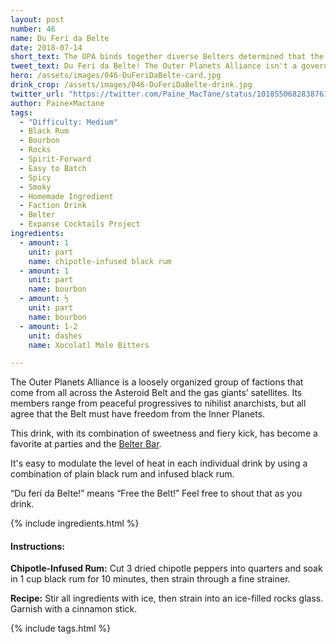 ```yaml
---
layout: post
number: 46
name: Du Ferí da Belte
date: 2018-07-14
short_text: The OPA binds together diverse Belters determined that the Inners' control must end.
tweet_text: Du Ferí da Belte! The Outer Planets Alliance isn't a government so much as a loose-knit group of factions brought together by their belief that the Belt must be free.
hero: /assets/images/046-DuFeriDaBelte-card.jpg
drink_crop: /assets/images/046-DuFeriDaBelte-drink.jpg
twitter_url: "https://twitter.com/Paine_MacTane/status/1018550682838761472"
author: Paine×Mactane
tags: 
  - "Difficulty: Medium"
  - Black Rum
  - Bourbon
  - Rocks
  - Spirit-Forward
  - Easy to Batch
  - Spicy
  - Smoky
  - Homemade Ingredient
  - Faction Drink
  - Belter
  - Expanse Cocktails Project
ingredients:
  - amount: 1
    unit: part
    name: chipotle-infused black rum
  - amount: 1
    unit: part
    name: bourbon
  - amount: ½
    unit: part
    name: bourbon
  - amount: 1-2
    unit: dashes
    name: Xocolatl Mole Bitters

---
```


The Outer Planets Alliance is a loosely organized group of factions that come from all across the Asteroid Belt and the gas giants’ satellites. Its members range from peaceful progressives to nihilist anarchists, but all agree that the Belt must have freedom from the Inner Planets.

This drink, with its combination of sweetness and fiery kick, has become a favorite at parties and the [Belter Bar](http://twitter.com/BelterBar).

It's easy to modulate the level of heat in each individual drink by using a combination of plain black rum and infused black rum.

“Du ferí da Belte!” means “Free the Belt!” Feel free to shout that as you drink. 

{% include ingredients.html %}

#### Instructions:

<strong>Chipotle-Infused Rum:</strong> Cut 3 dried chipotle peppers into quarters and soak in 1 cup black rum for 10 minutes, then strain through a fine strainer.

<strong>Recipe:</strong> Stir all ingredients with ice, then strain into an ice-filled rocks glass. Garnish with a cinnamon stick.

{% include tags.html %}
